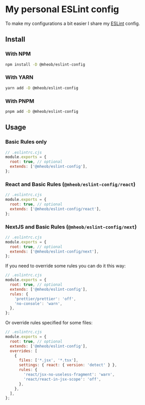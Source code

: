 # My personal ESLint config

To make my configurations a bit easier I share my [ESLint](https://eslint.org/) config.

## Install

### With NPM

```sh
npm install -D @mheob/eslint-config
```

### With YARN

```sh
yarn add -D @mheob/eslint-config
```

### With PNPM

```sh
pnpm add -D @mheob/eslint-config
```

## Usage

### Basic Rules only

```js
// .eslintrc.cjs
module.exports = {
  root: true, // optional
  extends: ['@mheob/eslint-config'],
};
```

### React and Basic Rules (`@mheob/eslint-config/react`)

```js
// .eslintrc.cjs
module.exports = {
  root: true, // optional
  extends: ['@mheob/eslint-config/react'],
};
```

### NextJS and Basic Rules (`@mheob/eslint-config/next`)

```js
// .eslintrc.cjs
module.exports = {
  root: true, // optional
  extends: ['@mheob/eslint-config/next'],
};
```

If you need to override some rules you can do it this way:

```js
// .eslintrc.cjs
module.exports = {
  root: true, // optional
  extends: ['@mheob/eslint-config'],
  rules: {
    'prettier/prettier': 'off',
    'no-console': 'warn',
  },
};
```

Or override rules specified for some files:

```js
// .eslintrc.cjs
module.exports = {
  root: true, // optional
  extends: ['@mheob/eslint-config'],
  overrides: [
    {
      files: ['*.jsx', '*.tsx'],
      settings: { react: { version: 'detect' } },
      rules: {
        'react/jsx-no-useless-fragment': 'warn',
        'react/react-in-jsx-scope': 'off',
      },
    },
  ],
};
```
